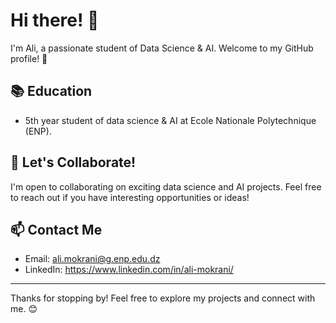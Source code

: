 # Hi there! 👋

I'm Ali, a passionate student of Data Science & AI. Welcome to my GitHub profile! 🚀

## 📚 Education

- 5th year student of data science & AI at Ecole Nationale Polytechnique (ENP).
<!---
## 💻 Skills

- Programming: Python, Matlab, C/C++
- Data Analysis: Pandas, NumPy
- Machine Learning: TensorFlow, Scikit-learn
- [Any other relevant skills]

## 🚀 Projects

### [Project Name 1](link-to-repository)
Brief description of the project and its significance.

### [Project Name 2](link-to-repository)
Brief description of the project and its significance.

## 🌟 Achievements and Certifications

- [Any certifications or notable achievements]

## 👨‍💼 Experience

- [Internship/Work Experience 1]
  - Role and responsibilities
- [Internship/Work Experience 2]
  - Role and responsibilities
--->
## 🤝 Let's Collaborate!

I'm open to collaborating on exciting data science and AI projects. Feel free to reach out if you have interesting opportunities or ideas!

## 📫 Contact Me

- Email: ali.mokrani@g.enp.edu.dz
- LinkedIn: https://www.linkedin.com/in/ali-mokrani/
---

Thanks for stopping by! Feel free to explore my projects and connect with me. 😊

<!---
sidmodz/sidmodz is a ✨ special ✨ repository because its `README.md` (this file) appears on your GitHub profile.
You can click the Preview link to take a look at your changes.
--->
